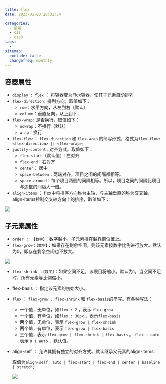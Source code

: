```yaml
---
title: flex
date: 2023-01-03 20:31:54

categories:
  - 前端
  - css
  - css3
tags:
  - 
sitemap:
  exclude: false
  changefreq: monthly
---
```


## 容器属性

- `display : flex` ： 将容器变为Flex容器，使其子元素自动排列
- `flex-direction:` 排列方向，取值如下：
    - `row`：水平方向，从左到右（默认）
    - `column`：垂直反向，从上到下
- `flex-wrap:` 是否换行，取值如下：
    - `nowrap`：不换行（默认）
    - `wrap`：换行
- `flex-flow` ： `flex-direction` 和 `flex-wrap` 的简写形式，格式为`flex-flow: <flex-direction> || <flex-wrap>;`
- `justify-content:` 对齐方式。取值如下：
    - `flex-start`（默认值）：左对齐
    - `flex-end`：右对齐
    - `center`： 居中
    - `space-between`：两端对齐，项目之间的间隔都相等。
    - `space-around`：每个项目两侧的间隔相等。所以，项目之间的间隔比项目与边框的间隔大一倍。
- `align-items` ： flex中将排序方向称为主轴，与主轴垂直的称为交叉轴，align-items控制交叉轴方向上的排序，取值如下：

![](https://linyc.oss-cn-beijing.aliyuncs.com/align-items.png)

## 子元素属性

- `order ： 【数字】`：数字越小，子元素排在越靠前位置上。
- `flex-grow：【数字】`：如果存在剩余空间，则该元素按数字比例进行放大。默认为0，即存在剩余空间也不放大。

![](https://linyc.oss-cn-beijing.aliyuncs.com/flex-grow.png)

- `flex-shrink ：【数字】`：如果空间不足，该项目将缩小。默认为1，当空间不足时，所有元素等比例缩小。
- flex-basis ： 指定该元素的初始大小。
- `flex` ： `flex-grow , flex-shrink` 和 `flex-basis`的简写。有各种写法：
    - 一个值，无单位，如`flex : 2` ，表示 `flex-grow`
    - 一个值，有单位，如`flex : 30px` ，表示`flex-basis`
    - 两个值，无单位，表示 `flex-grow | flex-shrink`
    - 两个值，有单位，表示 `flex-grow | flex-basis`
    - 三个值，表示 `flex-grow | flex-shrink | flex-basis` 。 `flex : auto` 表示 `0 1 auto` ，默认值。
- align-self ： 允许其拥有独立的对齐方式。默认继承父元素的align-items.
    
    取值为`align-self: auto | flex-start | flex-end | center | baseline | stretch;`
    
    ![](https://linyc.oss-cn-beijing.aliyuncs.com/align-self.png)